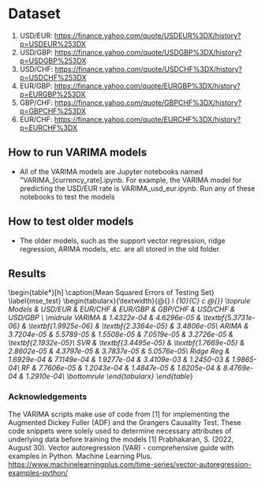 # Dataset
1. USD/EUR:
https://finance.yahoo.com/quote/USDEUR%3DX/history?p=USDEUR%253DX
2. USD/GBP:
https://finance.yahoo.com/quote/USDGBP%3DX/history?p=USDGBP%253DX
3. USD/CHF:
https://finance.yahoo.com/quote/USDCHF%3DX/history?p=USDCHF%253DX
4. EUR/GBP:
https://finance.yahoo.com/quote/EURGBP%3DX/history?p=EURGBP%253DX
5. GBP/CHF:
https://finance.yahoo.com/quote/GBPCHF%3DX/history?p=GBPCHF%253DX
6. EUR/CHF:
https://finance.yahoo.com/quote/EURCHF%3DX/history?p=EURCHF%3DX

## How to run VARIMA models
- All of the VARIMA models are Jupyter notebooks named "VARIMA_[currency_rate].ipynb. For example, the VARIMA model for predicting the USD/EUR rate is VARIMA_usd_eur.ipynb. Run any of these notebooks to test the models

## How to test older models
- The older models, such as the support vector regression, ridge regression, ARIMA models, etc. are all stored in the old folder.

## Results
\begin{table*}[h]
\caption{Mean Squared Errors of Testing Set}
\label{mse_test}
\begin{tabularx}{\textwidth}{@{} l *{10}{C} c @{}}
\toprule
Models
& USD/EUR & EUR/CHF & EUR/GBP & GBP/CHF & USD/CHF 
& USD/GBP \\ 
\midrule
VARIMA  & 1.4322e-04 & 4.6296e-05 & \textbf{5.3731e-06} & \textbf{1.9925e-06} &  \textbf{2.3364e-05}
& 3.4806e-05\\
ARIMA     & 3.7204e-05   & 5.5789-05   & 1.5508e-05   & 7.0519e-05   & 3.2726e-05   & \textbf{2.1932e-05}\\
SVR     & \textbf{3.4495e-05}   & \textbf{1.7669e-05}   & 2.8602e-05   & 4.3797e-05   & 3.7837e-05   & 5.0576e-05\\ 
Ridge Reg     & 1.6929e-04   & 7.1149e-04   & 1.9277e-04   & 3.4109e-03   & 1.2450-03   & 1.9865-04\\
RF     & 7.7606e-05   & 1.2043e-04   & 1.4847e-05   & 1.6205e-04   & 8.4769e-04   & 1.2910e-04\\
\bottomrule
\end{tabularx}
\end{table*}

### Acknowledgements
The VARIMA scripts make use of code from [1] for implementing the Augmented Dickey Fuller (ADF) and the Grangers Causality Test. These code snippets were solely used to determine necessary attributes of underlying data before training the models
[1] Prabhakaran, S. (2022, August 30). Vector autoregression (VAR) - comprehensive guide with examples in Python. Machine Learning Plus. https://www.machinelearningplus.com/time-series/vector-autoregression-examples-python/ 
